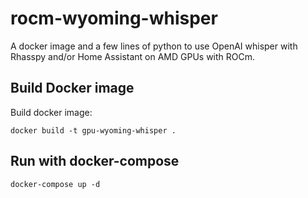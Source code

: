 # rocm-wyoming-whisper

A docker image and a few lines of python to use OpenAI whisper with Rhasspy and/or Home Assistant on AMD GPUs with ROCm.

## Build Docker image

Build docker image:

```shell
docker build -t gpu-wyoming-whisper .
```

## Run with docker-compose

```shell
docker-compose up -d
```
